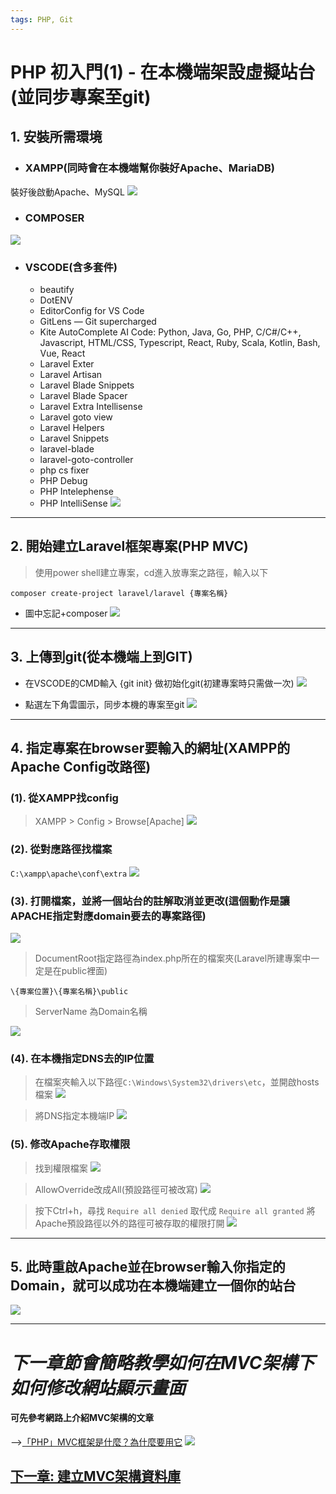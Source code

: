 ```yaml
---
tags: PHP, Git
---
```


# PHP 初入門(1) - 在本機端架設虛擬站台(並同步專案至git)

## 1.	安裝所需環境
* ### XAMPP(同時會在本機端幫你裝好Apache、MariaDB)
裝好後啟動Apache、MySQL
![](https://i.imgur.com/I6LfbNq.png)

* ### COMPOSER
![](https://i.imgur.com/dw9Ysa2.png)


* ### VSCODE(含多套件)
    *	beautify
    *	DotENV
    *	EditorConfig for VS Code
    *	GitLens — Git supercharged
    *	Kite AutoComplete AI Code: Python, Java, Go, PHP, C/C#/C++, Javascript, HTML/CSS, Typescript, React, Ruby, Scala, Kotlin, Bash, Vue, React
    *	Laravel Exter
    *	Laravel Artisan
    *	Laravel Blade Snippets
    *	Laravel Blade Spacer
    *	Laravel Extra Intellisense
    *	Laravel goto view
    *	Laravel Helpers
    *	Laravel Snippets
    *	laravel-blade
    *	laravel-goto-controller
    *	php cs fixer
    *	PHP Debug
    *	PHP Intelephense
    *	PHP IntelliSense
![](https://i.imgur.com/nxzWJKo.png)


---


## 2.	開始建立Laravel框架專案(PHP MVC)
> 	使用power shell建立專案，cd進入放專案之路徑，輸入以下
 	
`composer create-project laravel/laravel {專案名稱}`

* 圖中忘記+composer
![](https://i.imgur.com/VT50yIy.png)


---


## 3.	上傳到git(從本機端上到GIT)
*	在VSCODE的CMD輸入 {git init} 做初始化git(初建專案時只需做一次)
![](https://i.imgur.com/KToK233.png)

*	點選左下角雲圖示，同步本機的專案至git
![](https://i.imgur.com/4aRSXXx.png)


---


## 4.	指定專案在browser要輸入的網址(XAMPP的Apache Config改路徑)
### (1). 從XAMPP找config
> XAMPP >  Config  >  Browse[Apache]
![](https://i.imgur.com/DVGzmQx.png)


### (2). 從對應路徑找檔案
`C:\xampp\apache\conf\extra`
![](https://i.imgur.com/1OoFUZK.png)

### (3). 打開檔案，並將一個站台的註解取消並更改(這個動作是讓APACHE指定對應domain要去的專案路徑)
![](https://i.imgur.com/SB8jqGX.png)

> DocumentRoot指定路徑為index.php所在的檔案夾(Laravel所建專案中一定是在public裡面)
```
\{專案位置}\{專案名稱}\public
```

> ServerName 為Domain名稱

![](https://i.imgur.com/9y1o0wA.png)

### (4). 在本機指定DNS去的IP位置
> 在檔案夾輸入以下路徑`C:\Windows\System32\drivers\etc`，並開啟hosts檔案
![](https://i.imgur.com/vXkO3U6.png)

> 將DNS指定本機端IP
![](https://i.imgur.com/c9bkTqS.png)

### (5). 修改Apache存取權限
> 找到權限檔案
![](https://i.imgur.com/BSJnrhx.png)

> AllowOverride改成All(預設路徑可被改寫)
![](https://i.imgur.com/8ekuhWT.png)

> 按下Ctrl+h，尋找 `Require all denied` 取代成 `Require all granted`
將Apache預設路徑以外的路徑可被存取的權限打開
![](https://i.imgur.com/8a09Aa5.png)


---


## 5. 此時重啟Apache並在browser輸入你指定的Domain，就可以成功在本機端建立一個你的站台
![](https://i.imgur.com/iD0y9j5.png)





---

# *下一章節會簡略教學如何在MVC架構下如何修改網站顯示畫面*

#### 可先參考網路上介紹MVC架構的文章  
-->[「PHP」MVC框架是什麼？為什麼要用它](https://kknews.cc/zh-tw/code/2bgekez.html)
![](https://i.imgur.com/GKhQd2F.png)


## [下一章: 建立MVC架構資料庫](https://hackmd.io/qhshSQVDT4W5PSx1ANlAvw)












